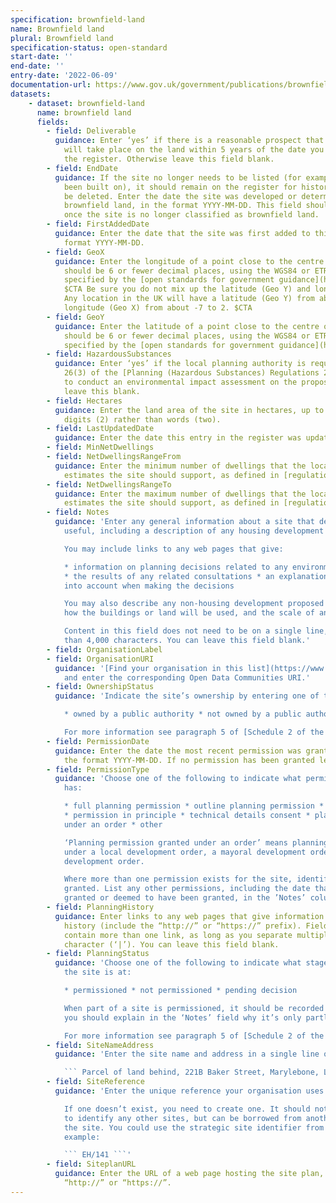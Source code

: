 ```yaml
---
specification: brownfield-land
name: Brownfield land
plural: Brownfield land
specification-status: open-standard
start-date: ''
end-date: ''
entry-date: '2022-06-09'
documentation-url: https://www.gov.uk/government/publications/brownfield-land-registers-data-standard/publish-your-brownfield-land-data
datasets:
    - dataset: brownfield-land
      name: brownfield land
      fields:
        - field: Deliverable
          guidance: Enter ‘yes’ if there is a reasonable prospect that residential development
            will take place on the land within 5 years of the date you enter this site in
            the register. Otherwise leave this field blank.
        - field: EndDate
          guidance: If the site no longer needs to be listed (for example, if the site has
            been built on), it should remain on the register for historical reasons and not
            be deleted. Enter the date the site was developed or determined to no longer be
            brownfield land, in the format YYYY-MM-DD. This field should only be filled in
            once the site is no longer classified as brownfield land.
        - field: FirstAddedDate
          guidance: Enter the date that the site was first added to this register, in the
            format YYYY-MM-DD.
        - field: GeoX
          guidance: Enter the longitude of a point close to the centre of the site. The value
            should be 6 or fewer decimal places, using the WGS84 or ETRS89 coordinate systems
            specified by the [open standards for government guidance](https://www.gov.uk/government/publications/open-standards-for-government/exchange-of-location-point).
            $CTA Be sure you do not mix up the latitude (Geo Y) and longitude (Geo X) values.
            Any location in the UK will have a latitude (Geo Y) from about 49 to 57 and a
            longitude (Geo X) from about -7 to 2. $CTA
        - field: GeoY
          guidance: Enter the latitude of a point close to the centre of the site. The value
            should be 6 or fewer decimal places, using the WGS84 or ETRS89 coordinate systems
            specified by the [open standards for government guidance](https://www.gov.uk/government/publications/open-standards-for-government/exchange-of-location-point).
        - field: HazardousSubstances
          guidance: Enter ‘yes’ if the local planning authority is required by regulation
            26(3) of the [Planning (Hazardous Substances) Regulations 2015](https://www.legislation.gov.uk/uksi/2015/627/regulation/26/made)
            to conduct an environmental impact assessment on the proposed development. Otherwise
            leave this blank.
        - field: Hectares
          guidance: Enter the land area of the site in hectares, up to 2 decimal places. Use
            digits (2) rather than words (two).
        - field: LastUpdatedDate
          guidance: Enter the date this entry in the register was updated, in the format YYYY-MM-DD.
        - field: MinNetDwellings
        - field: NetDwellingsRangeFrom
          guidance: Enter the minimum number of dwellings that the local planning authority
            estimates the site should support, as defined in [regulation 2 of the 2017 Regulations](http://www.legislation.gov.uk/uksi/2017/403/regulation/2/made).
        - field: NetDwellingsRangeTo
          guidance: Enter the maximum number of dwellings that the local planning authority
            estimates the site should support, as defined in [regulation 2 of the 2017 Regulations](http://www.legislation.gov.uk/uksi/2017/403/regulation/2/made).
        - field: Notes
          guidance: 'Enter any general information about a site that developers might find
            useful, including a description of any housing development proposed for the site.

            You may include links to any web pages that give:

            * information on planning decisions related to any environmental impact assessments
            * the results of any related consultations * an explanation of how they were taken
            into account when making the decisions

            You may also describe any non-housing development proposed for the site. Indicate
            how the buildings or land will be used, and the scale of any such development.

            Content in this field does not need to be on a single line, but should be no longer
            than 4,000 characters. You can leave this field blank.'
        - field: OrganisationLabel
        - field: OrganisationURI
          guidance: '[Find your organisation in this list](https://www.digital-land.info/entity?typology=organisation)
            and enter the corresponding Open Data Communities URI.'
        - field: OwnershipStatus
          guidance: 'Indicate the site’s ownership by entering one of the following values:

            * owned by a public authority * not owned by a public authority * mixed ownership

            For more information see paragraph 5 of [Schedule 2 of the 2017 Regulations](http://www.legislation.gov.uk/uksi/2017/403/schedule/2/made).'
        - field: PermissionDate
          guidance: Enter the date the most recent permission was granted on the site, in
            the format YYYY-MM-DD. If no permission has been granted leave this blank.
        - field: PermissionType
          guidance: 'Choose one of the following to indicate what permission type the site
            has:

            * full planning permission * outline planning permission * reserved matters approval
            * permission in principle * technical details consent * planning permission granted
            under an order * other

            ‘Planning permission granted under an order’ means planning permission granted
            under a local development order, a mayoral development order or a neighbourhood
            development order.

            Where more than one permission exists for the site, identify the latest permission
            granted. List any other permissions, including the date that each permission was
            granted or deemed to have been granted, in the ’Notes’ column.'
        - field: PlanningHistory
          guidance: Enter links to any web pages that give information on the site’s planning
            history (include the “http://” or “https://” prefix). Fields in this column can
            contain more than one link, as long as you separate multiple links with the pipe
            character (‘|’). You can leave this field blank.
        - field: PlanningStatus
          guidance: 'Choose one of the following to indicate what stage of the planning process
            the site is at:

            * permissioned * not permissioned * pending decision

            When part of a site is permissioned, it should be recorded as “permissioned” and
            you should explain in the ‘Notes’ field why it’s only partly permissioned.

            For more information see paragraph 5 of [Schedule 2 of the 2017 Regulations](http://www.legislation.gov.uk/uksi/2017/403/schedule/2/made).'
        - field: SiteNameAddress
          guidance: 'Enter the site name and address in a single line of text, for example:

            ``` Parcel of land behind, 221B Baker Street, Marylebone, London, NW1 6XE ```'
        - field: SiteReference
          guidance: 'Enter the unique reference your organisation uses to identify the site.

            If one doesn’t exist, you need to create one. It should not be used by your organisation
            to identify any other sites, but can be borrowed from another data set listing
            the site. You could use the strategic site identifier from your local plan, for
            example:

            ``` EH/141 ```'
        - field: SiteplanURL
          guidance: Enter the URL of a web page hosting the site plan, beginning with either
            “http://” or “https://”.
---
```

